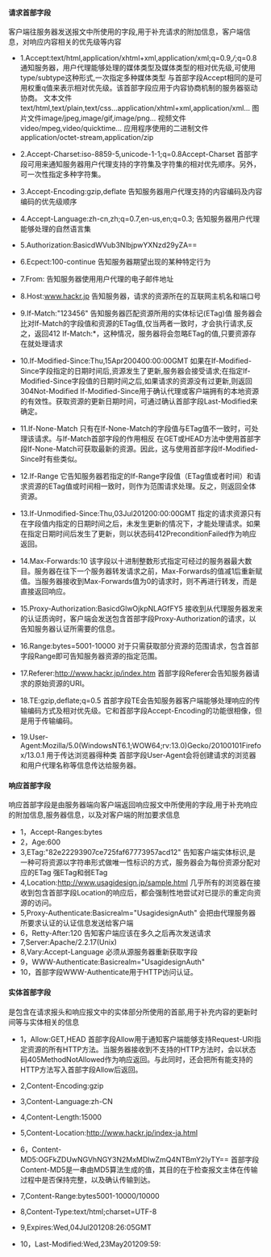 #### 请求首部字段
客户端往服务器发送报文中所使用的字段,用于补充请求的附加信息，客户端信息，对响应内容相关的优先级等内容
- 1.Accept:text/html,application/xhtml+xml,application/xml;q=0.9,*/*;q=0.8
通知服务器，用户代理能够处理的媒体类型及媒体类型的相对优先级,可使用type/subtype这种形式,一次指定多种媒体类型
与首部字段Accept相同的是可用权重q值来表示相对优先级。该首部字段应用于内容协商机制的服务器驱动协商。
文本文件text/html,text/plain,text/css...application/xhtml+xml,application/xml...
图片文件image/jpeg,image/gif,image/png...
视频文件video/mpeg,video/quicktime...
应用程序使用的二进制文件application/octet-stream,application/zip

- 2.Accept-Charset:iso-8859-5,unicode-1-1;q=0.8Accept-Charset
首部字段可用来通知服务器用户代理支持的字符集及字符集的相对优先顺序。另外，可一次性指定多种字符集。
- 3.Accept-Encoding:gzip,deflate
告知服务器用户代理支持的内容编码及内容编码的优先级顺序
- 4.Accept-Language:zh-cn,zh;q=0.7,en-us,en;q=0.3;
告知服务器用户代理能够处理的自然语言集
- 5.Authorization:BasicdWVub3NlbjpwYXNzd29yZA==
- 6.Ecpect:100-continue
告知服务器期望出现的某种特定行为
- 7.From:
告知服务器使用用户代理的电子邮件地址
- 8.Host:www.hackr.jp
告知服务器，请求的资源所在的互联网主机名和端口号
- 9.If-Match:"123456"
告知服务器匹配资源所用的实体标记(ETag)值
服务器会比对If-Match的字段值和资源的ETag值,仅当两者一致时，才会执行请求,反之，返回412
If-Match:*，这种情况，服务器将会忽略ETag的值,只要资源存在就处理请求
- 10.If-Modified-Since:Thu,15Apr200400:00:00GMT
如果在If-Modified-Since字段指定的日期时间后,资源发生了更新,服务器会接受请求;在指定If-Modified-Since字段值的日期时间之后,如果请求的资源没有过更新,则返回304Not-Modified
If-Modified-Since用于确认代理或客户端拥有的本地资源的有效性。获取资源的更新日期时间，可通过确认首部字段Last-Modified来确定。
- 11.If-None-Match
只有在If-None-Match的字段值与ETag值不一致时，可处理该请求。与If-Match首部字段的作用相反
在GET或HEAD方法中使用首部字段If-None-Match可获取最新的资源。因此，这与使用首部字段If-Modified-Since时有些类似。
- 12.If-Range
它告知服务器若指定的If-Range字段值（ETag值或者时间）和请求资源的ETag值或时间相一致时，则作为范围请求处理。反之，则返回全体资源。
- 13.If-Unmodified-Since:Thu,03Jul201200:00:00GMT
指定的请求资源只有在字段值内指定的日期时间之后，未发生更新的情况下，才能处理请求。如果在指定日期时间后发生了更新，则以状态码412PreconditionFailed作为响应返回。
- 14.Max-Forwards:10
该字段以十进制整数形式指定可经过的服务器最大数目。服务器在往下一个服务器转发请求之前，Max-Forwards的值减1后重新赋值。当服务器接收到Max-Forwards值为0的请求时，则不再进行转发，而是直接返回响应。
- 15.Proxy-Authorization:BasicdGlwOjkpNLAGfFY5
接收到从代理服务器发来的认证质询时，客户端会发送包含首部字段Proxy-Authorization的请求，以告知服务器认证所需要的信息。
- 16.Range:bytes=5001-10000
对于只需获取部分资源的范围请求，包含首部字段Range即可告知服务器资源的指定范围。
- 17.Referer:http://www.hackr.jp/index.htm
首部字段Referer会告知服务器请求的原始资源的URI。
- 18.TE:gzip,deflate;q=0.5
首部字段TE会告知服务器客户端能够处理响应的传输编码方式及相对优先级。它和首部字段Accept-Encoding的功能很相像，但是用于传输编码。
- 19.User-Agent:Mozilla/5.0(WindowsNT6.1;WOW64;rv:13.0)Gecko/20100101Firefox/13.0.1
用于传达浏览器得种类
首部字段User-Agent会将创建请求的浏览器和用户代理名称等信息传达给服务器。
#### 响应首部字段
响应首部字段是由服务器端向客户端返回响应报文中所使用的字段,用于补充响应的附加信息,服务器信息，以及对客户端的附加要求信息
- 1，Accept-Ranges:bytes
- 2，Age:600
- 3,ETag:"82e22293907ce725faf67773957acd12"
告知客户端实体标识,是一种可将资源以字符串形式做唯一性标识的方式，服务器会为每份资源分配对应的ETag
强ETag和弱ETag
- 4,Location:http://www.usagidesign.jp/sample.html
几乎所有的浏览器在接收到包含首部字段Location的响应后，都会强制性地尝试对已提示的重定向资源的访问。
- 5,Proxy-Authenticate:Basicrealm="UsagidesignAuth"
会把由代理服务器所要求认证的认证信息发送给客户端
- 6，Retty-After:120
告知客户端应该在多久之后再次发送请求
- 7,Server:Apache/2.2.17(Unix)
- 8,Vary:Accept-Language
必须从源服务器重新获取字段
- 9，WWW-Authenticate:Basicrealm="UsagidesignAuth"
- 10，首部字段WWW-Authenticate用于HTTP访问认证。

#### 实体首部字段
是包含在请求报头和响应报文中的实体部分所使用的首部,用于补充内容的更新时间等与实体相关的信息
- 1，Allow:GET,HEAD
首部字段Allow用于通知客户端能够支持Request-URI指定资源的所有HTTP方法。当服务器接收到不支持的HTTP方法时，会以状态码405MethodNotAllowed作为响应返回。与此同时，还会把所有能支持的HTTP方法写入首部字段Allow后返回。

- 2,Content-Encoding:gzip
- 3,Content-Language:zh-CN
- 4,Content-Length:15000
- 5,Content-Location:http://www.hackr.jp/index-ja.html

- 6，Content-MD5:OGFkZDUwNGVhNGY3N2MxMDIwZmQ4NTBmY2IyTY==
首部字段Content-MD5是一串由MD5算法生成的值，其目的在于检查报文主体在传输过程中是否保持完整，以及确认传输到达。

- 7,Content-Range:bytes5001-10000/10000
- 8,Content-Type:text/html;charset=UTF-8
- 9,Expires:Wed,04Jul201208:26:05GMT
- 10，Last-Modified:Wed,23May201209:59:
